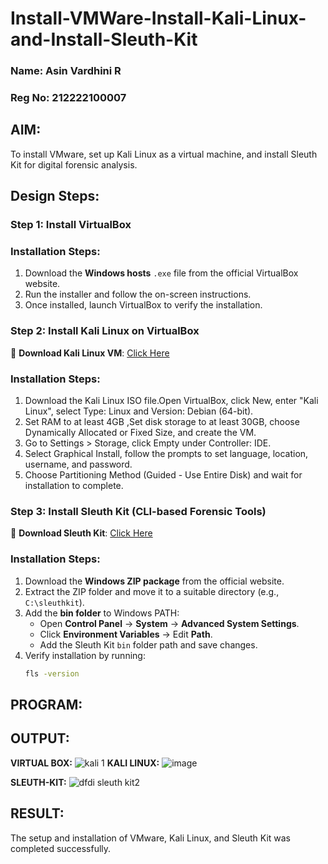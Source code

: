 # Install-VMWare-Install-Kali-Linux-and-Install-Sleuth-Kit
### Name: Asin Vardhini R
### Reg No: 212222100007
## AIM:

To install VMware, set up Kali Linux as a virtual machine, and install Sleuth Kit for digital forensic analysis.

## **Design Steps:**

### **Step 1: Install  VirtualBox**

### **Installation Steps:**
1. Download the **Windows hosts** `.exe` file from the official VirtualBox website.  
2. Run the installer and follow the on-screen instructions.  
3. Once installed, launch VirtualBox to verify the installation.


### **Step 2: Install Kali Linux on VirtualBox**
🔗 **Download Kali Linux VM**: [Click Here](https://www.kali.org/get-kali/#kali-virtual-machines)  

### **Installation Steps:**
1. Download the Kali Linux ISO file.Open VirtualBox, click New, enter "Kali Linux", select Type: Linux and Version: Debian (64-bit).  
2. Set RAM to at least 4GB ,Set disk storage to at least 30GB, choose Dynamically Allocated or Fixed Size, and create the VM. 
3. Go to Settings > Storage, click Empty under Controller: IDE. 
4. Select Graphical Install, follow the prompts to set language, location, username, and password.
5. Choose Partitioning Method (Guided - Use Entire Disk) and wait for installation to complete.


### **Step 3: Install Sleuth Kit (CLI-based Forensic Tools)**
🔗 **Download Sleuth Kit**: [Click Here](https://sleuthkit.org/download.php)  

### **Installation Steps:**
1. Download the **Windows ZIP package** from the official website.  
2. Extract the ZIP folder and move it to a suitable directory (e.g., `C:\sleuthkit`).  
3. Add the **bin folder** to Windows PATH:
   - Open **Control Panel** → **System** → **Advanced System Settings**.  
   - Click **Environment Variables** → Edit **Path**.  
   - Add the Sleuth Kit `bin` folder path and save changes.  
4. Verify installation by running:
   ```sh
   fls -version

## PROGRAM:

## OUTPUT:
**VIRTUAL BOX:**
![kali 1](https://github.com/user-attachments/assets/dcb91a2b-c783-498a-be31-fb953430a38d)
**KALI LINUX:**
![image](https://github.com/user-attachments/assets/e678fe11-ad1b-46b6-b7f1-7c8c659d04c3)

**SLEUTH-KIT:**
![dfdi sleuth kit2](https://github.com/user-attachments/assets/1644ac29-a76a-4e74-b3c5-7b8874824322)

## RESULT:
The setup and installation of VMware, Kali Linux, and Sleuth Kit was completed successfully.
